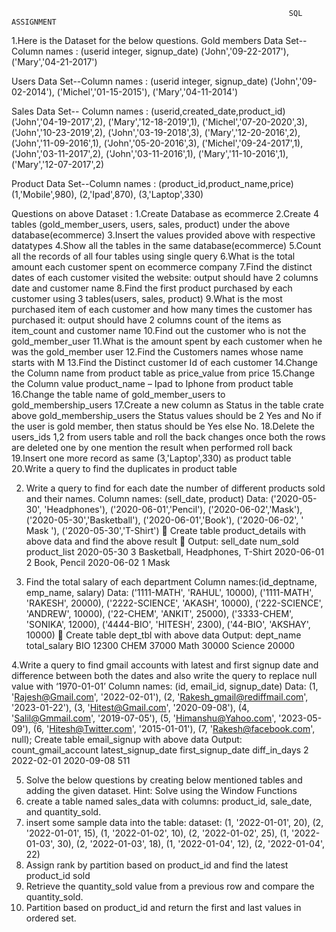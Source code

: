                                                                   SQL ASSIGNMENT
1.Here is the Dataset for the below questions.
Gold members Data Set--Column names : (userid integer, signup_date)
('John','09-22-2017'), ('Mary','04-21-2017')

Users Data Set--Column names : (userid integer, signup_date)
('John','09-02-2014'), ('Michel','01-15-2015'), ('Mary','04-11-2014')

Sales Data Set-- Column names : (userid,created_date,product_id)
('John','04-19-2017',2), ('Mary','12-18-2019',1), ('Michel','07-20-2020',3), ('John','10-23-2019',2), ('John','03-19-2018',3), ('Mary','12-20-2016',2), ('John','11-09-2016',1), ('John','05-20-2016',3), ('Michel','09-24-2017',1), ('John','03-11-2017',2), ('John','03-11-2016',1), ('Mary','11-10-2016',1), ('Mary','12-07-2017',2)

Product Data Set--Column names : (product_id,product_name,price)
(1,'Mobile',980), (2,'Ipad',870), (3,'Laptop',330)

Questions on above Dataset :
1.Create Database as ecommerce
2.Create 4 tables (gold_member_users, users, sales, product) under the above database(ecommerce)
3.Insert the values provided above with respective datatypes
4.Show all the tables in the same database(ecommerce)
5.Count all the records of all four tables using single query
6.What is the total amount each customer spent on ecommerce company
7.Find the distinct dates of each customer visited the website:                       output should have 2 columns date and customer name
8.Find the first product purchased by each customer using 3 tables(users, sales, product)
9.What is the most purchased item of each customer and how many times the customer has purchased it: output should have 2 columns count of the items as item_count and customer name
10.Find out the customer who is not the gold_member_user
11.What is the amount spent by each customer when he was the gold_member user
12.Find the Customers names whose name starts with M
13.Find the Distinct customer Id of each customer
14.Change the Column name from product table as price_value from price
15.Change the Column value product_name – Ipad to Iphone from product table
16.Change the table name of gold_member_users to gold_membership_users
17.Create a new column  as Status in the table crate above gold_membership_users  the Status values should be 2 Yes and No if the user is gold member, then status should be Yes else No.
18.Delete the users_ids 1,2 from users table and roll the back changes once both the rows are deleted one by one mention the result when performed roll back
19.Insert one more record as same (3,'Laptop',330) as product table
20.Write a query to find the duplicates in product table

2. Write a query to find for each date the number of different products sold and their names. 
Column names: (sell_date, product)
Data: ('2020-05-30', 'Headphones'),
('2020-06-01','Pencil'),
('2020-06-02','Mask'),
('2020-05-30','Basketball'),
('2020-06-01','Book'),
('2020-06-02', ' Mask '),
('2020-05-30','T-Shirt')
	Create table product_details with above data and find the above result
	Output:
sell_date	num_sold	product_list
2020-05-30	3	Basketball, Headphones, T-Shirt
2020-06-01	2	Book, Pencil
2020-06-02	1	Mask

3. Find the total salary of each department
Column names:(id_deptname, emp_name, salary)
Data: 
('1111-MATH', 'RAHUL', 10000),
('1111-MATH', 'RAKESH', 20000),
('2222-SCIENCE', 'AKASH', 10000),
('222-SCIENCE', 'ANDREW', 10000),
('22-CHEM', 'ANKIT', 25000),
('3333-CHEM', 'SONIKA', 12000),
('4444-BIO', 'HITESH', 2300),
('44-BIO', 'AKSHAY', 10000)
	Create table dept_tbl with above data
Output: 
dept_name	total_salary
BIO	12300
CHEM 	37000
Math	30000
Science	20000



4.Write a query to find gmail accounts with latest and first signup date and difference between both the dates and also write the query to replace null value with ‘1970-01-01’
Column names: (id, email_id, signup_date)
Data:
(1, 'Rajesh@Gmail.com', '2022-02-01'),
(2, 'Rakesh_gmail@rediffmail.com', '2023-01-22'),
(3, 'Hitest@Gmail.com', '2020-09-08'),
(4, 'Salil@Gmmail.com', '2019-07-05'),
(5, 'Himanshu@Yahoo.com', '2023-05-09'),
(6, 'Hitesh@Twitter.com', '2015-01-01'),
(7, 'Rakesh@facebook.com', null);
Create table email_signup with above data
Output:
count_gmail_account	latest_signup_date	first_signup_date	diff_in_days
2	2022-02-01	2020-09-08	511

5) Solve the below questions by creating below mentioned tables and adding the given dataset.
Hint: Solve using the Window Functions
1)	create a table named sales_data with columns: product_id, sale_date, and  quantity_sold.
2)	insert some sample data into the table:
dataset: 
(1, '2022-01-01', 20),
   		(2, '2022-01-01', 15),
   		(1, '2022-01-02', 10),
    		(2, '2022-01-02', 25),
    		(1, '2022-01-03', 30),
    		(2, '2022-01-03', 18),
    		(1, '2022-01-04', 12),
    	(2, '2022-01-04', 22)
3)	Assign rank by partition based on product_id and find the latest product_id sold
4)	Retrieve the quantity_sold value from a previous row and compare the quantity_sold.
5)	Partition based on product_id and return the first and last values in ordered set.
                                                                 
